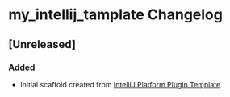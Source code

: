 <!-- Keep a Changelog guide -> https://keepachangelog.com -->

# my_intellij_tamplate Changelog

## [Unreleased]
### Added
- Initial scaffold created from [IntelliJ Platform Plugin Template](https://github.com/JetBrains/intellij-platform-plugin-template)
